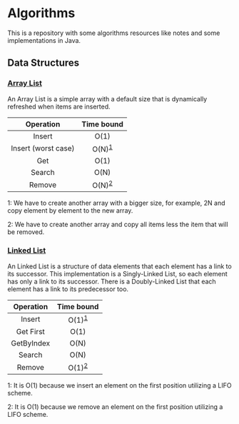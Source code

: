 # Algorithms

This is a repository with some algorithms resources like notes and some implementations in Java.

## Data Structures

### [Array List](src/local/algorithms/ArrayList.java)

An Array List is a simple array with a default size that is dynamically refreshed when items are inserted.

|      Operation       |           Time bound           |
| :------------------: | :----------------------------: |
|        Insert        |              O(1)              |
| Insert  (worst case) | O(N)<sup>[1](#insert_al_ft)</sup> |
|         Get          |              O(1)              |
|        Search        |              O(N)              |
|        Remove        | O(N)<sup>[2](#remove_al_ft)</sup> |

<a name="insert_al_ft">1</a>: We have to create another array with a bigger size, for example, 2N and copy element by element to the new array.

<a name="remove_al_ft">2</a>: We have to create another array and copy all items less the item that will be removed.

### [Linked List](src/local/algorithms/LinkedList.java)

An Linked List is a structure of data elements that each element has a link to its successor. This implementation is a Singly-Linked List, so each element has only a link to its successor. There is a Doubly-Linked List that each element has a link to its predecessor too.

|      Operation       |           Time bound           |
| :------------------: | :----------------------------: |
|        Insert        | O(1)<sup>[1](#insert_ll_ft)</sup>  |
|        Get First     |               O(1)             |
|        GetByIndex    |              O(N)              |
|        Search        |              O(N)              |
|        Remove        | O(1)<sup>[2](#remove_ll_ft)</sup> |

<a name="insert_ll_ft">1</a>: It is O(1) because we insert an element on the first position utilizing a LIFO scheme.

<a name="remove_ll_ft">2</a>:  It is O(1) because we remove an element on the first position utilizing a LIFO scheme.
